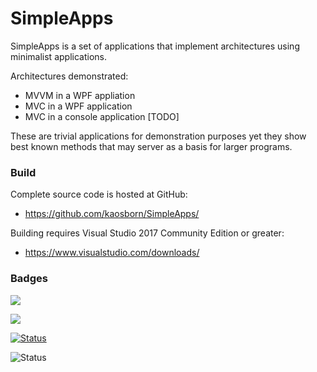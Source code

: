 # SimpleApps

SimpleApps is a set of applications that implement architectures
using minimalist applications.

Architectures demonstrated:

* MVVM in a WPF appliation
* MVC in a WPF application
* MVC in a console application [TODO]

These are trivial applications for demonstration purposes yet they show
best known methods that may server as a basis for larger programs.

### Build

Complete source code is hosted at GitHub:

* https://github.com/kaosborn/SimpleApps/

Building requires Visual Studio 2017 Community Edition or greater:

* https://www.visualstudio.com/downloads/

### Badges

![](https://github.com/kaosborn/simpleapps/tree/master/.github/workflows/work1/badge.svg)

![](https://github.com/kaosborn/simpleapps/workflows/work1/badge.svg)

<p align="left">
  <a href="https://github.com/kaosborn/simpleapps"><img alt="Status" src="https://github.com/kaosborn/simpleapps/workflows/work1/badge.svg"></a>
</p>

<p align="left">
<img alt="Status" src="https://github.com/kaosborn/simpleapps/workflows/work2/badge.svg">
</p>
